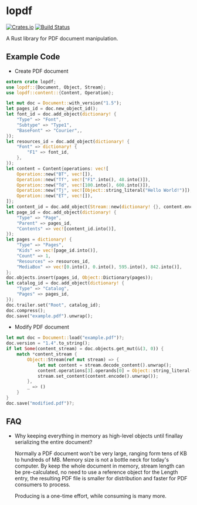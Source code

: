 # lopdf

[![Crates.io](https://img.shields.io/crates/v/lopdf.svg)](https://crates.io/crates/lopdf)
[![Build Status](https://travis-ci.org/J-F-Liu/lopdf.png)](https://travis-ci.org/J-F-Liu/lopdf)

A Rust library for PDF document manipulation.

## Example Code

- Create PDF document

```rust
extern crate lopdf;
use lopdf::{Document, Object, Stream};
use lopdf::content::{Content, Operation};

let mut doc = Document::with_version("1.5");
let pages_id = doc.new_object_id();
let font_id = doc.add_object(dictionary! {
	"Type" => "Font",
	"Subtype" => "Type1",
	"BaseFont" => "Courier",,
});
let resources_id = doc.add_object(dictionary! {
	"Font" => dictionary! {
		"F1" => font_id,
	},
});
let content = Content{operations: vec![
	Operation::new("BT", vec![]),
	Operation::new("Tf", vec!["F1".into(), 48.into()]),
	Operation::new("Td", vec![100.into(), 600.into()]),
	Operation::new("Tj", vec![Object::string_literal("Hello World!")]),
	Operation::new("ET", vec![]),
]};
let content_id = doc.add_object(Stream::new(dictionary! {}, content.encode().unwrap()));
let page_id = doc.add_object(dictionary! {
	"Type" => "Page",
	"Parent" => pages_id,
	"Contents" => vec![content_id.into()],
});
let pages = dictionary! {
	"Type" => "Pages",
	"Kids" => vec![page_id.into()],
	"Count" => 1,
	"Resources" => resources_id,
	"MediaBox" => vec![0.into(), 0.into(), 595.into(), 842.into()],
};
doc.objects.insert(pages_id, Object::Dictionary(pages));
let catalog_id = doc.add_object(dictionary! {
	"Type" => "Catalog",
	"Pages" => pages_id,
});
doc.trailer.set("Root", catalog_id);
doc.compress();
doc.save("example.pdf").unwrap();
```

- Modify PDF document

```rust
let mut doc = Document::load("example.pdf")?;
doc.version = "1.4".to_string();
if let Some(content_stream) = doc.objects.get_mut(&(3, 0)) {
	match *content_stream {
		Object::Stream(ref mut stream) => {
			let mut content = stream.decode_content().unwrap();
			content.operations[3].operands[0] = Object::string_literal("Modified text!");
			stream.set_content(content.encode().unwrap());
		},
		_ => ()
	}
}
doc.save("modified.pdf")?;
```

## FAQ

- Why keeping everything in memory as high-level objects until finallay serializing the entire document?

	Normally a PDF document won't be very large, ranging form tens of KB to hundreds of MB. Memory size is not a bottle neck for today's computer.
	By keep the whole document in memory, stream length can be pre-calculated, no need to use a reference object for the Length entry,
	the resulting PDF file is smaller for distribution and faster for PDF consumers to process.

	Producing is a one-time effort, while consuming is many more.
